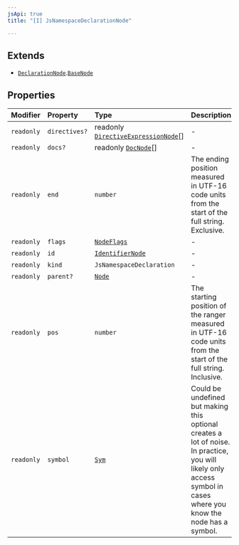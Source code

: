 ```yaml
---
jsApi: true
title: "[I] JsNamespaceDeclarationNode"

---
```

## Extends

- [`DeclarationNode`](DeclarationNode.md).[`BaseNode`](BaseNode.md)

## Properties

| Modifier | Property | Type | Description | Inheritance |
| :------ | :------ | :------ | :------ | :------ |
| `readonly` | `directives?` | readonly [`DirectiveExpressionNode`](DirectiveExpressionNode.md)[] | - | [`BaseNode.directives`](BaseNode.md) |
| `readonly` | `docs?` | readonly [`DocNode`](DocNode.md)[] | - | [`BaseNode.docs`](BaseNode.md) |
| `readonly` | `end` | `number` | The ending position measured in UTF-16 code units from the start of the<br />full string. Exclusive. | [`BaseNode.end`](BaseNode.md) |
| `readonly` | `flags` | [`NodeFlags`](../enumerations/NodeFlags.md) | - | [`BaseNode.flags`](BaseNode.md) |
| `readonly` | `id` | [`IdentifierNode`](IdentifierNode.md) | - | [`DeclarationNode.id`](DeclarationNode.md) |
| `readonly` | `kind` | `JsNamespaceDeclaration` | - | [`BaseNode.kind`](BaseNode.md) |
| `readonly` | `parent?` | [`Node`](../type-aliases/Node.md) | - | [`BaseNode.parent`](BaseNode.md) |
| `readonly` | `pos` | `number` | The starting position of the ranger measured in UTF-16 code units from the<br />start of the full string. Inclusive. | [`BaseNode.pos`](BaseNode.md) |
| `readonly` | `symbol` | [`Sym`](Sym.md) | Could be undefined but making this optional creates a lot of noise. In practice,<br />you will likely only access symbol in cases where you know the node has a symbol. | [`BaseNode.symbol`](BaseNode.md) |
